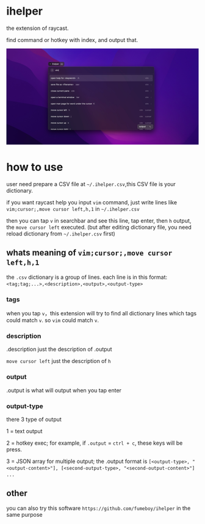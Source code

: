 # ihelper

the extension of raycast.

find command or hotkey with index, and output that.

![Screenshot](./metadata/screenshot.png)

# how to use

user need prepare a CSV file at `~/.ihelper.csv`,this CSV file is your dictionary.

if you want raycast help you input `vim` command,  just write lines like `vim;cursor;,move cursor left,h,1` in `~/.ihelper.csv`

then you can tap `v` in searchbar and see this line, tap enter, then `h` output, the `move cursor left` executed. (but after editing dictionary file, you need reload dictionary from `~/.ihelper.csv` first)

## whats meaning of `vim;cursor;,move cursor left,h,1`

the `.csv` dictionary is a group of lines. each line is in this format: `<tag;tag;...>,<description>,<output>,<output-type>` 

### tags

when you tap `v`，this extension will try to find all dictionary lines which tags could match `v`. so `vim` could match `v`.

### description

.description just the description of .output

`move cursor left` just the description of `h`

### output

.output is what will output when you tap enter

### output-type

there 3 type of output

1 = text output

2 = hotkey exec; for example, if `.output` = `ctrl + c`, these keys will be press. 

3 = JSON array for multiple output; the .output format is `[<output-type>, "<output-content>"], [<second-output-type>, "<second-output-content>"] ...`

## other

you can also try this software `https://github.com/fumeboy/ihelper` in the same purpose



